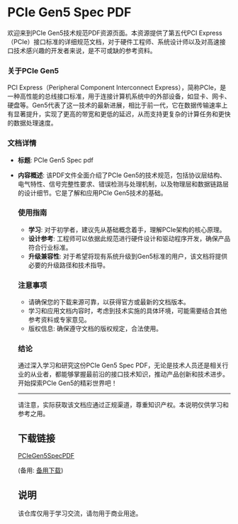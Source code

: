 # PCIe Gen5 Spec PDF

欢迎来到PCIe Gen5技术规范PDF资源页面。本资源提供了第五代PCI Express（PCIe）接口标准的详细规范文档，对于硬件工程师、系统设计师以及对高速接口技术感兴趣的开发者来说，是不可或缺的参考资料。

### 关于PCIe Gen5

PCI Express（Peripheral Component Interconnect Express），简称PCIe，是一种高性能的总线接口标准，用于连接计算机系统中的外部设备，如显卡、网卡、硬盘等。Gen5代表了这一技术的最新进展，相比于前一代，它在数据传输速率上有显著提升，实现了更高的带宽和更低的延迟，从而支持更复杂的计算任务和更快的数据处理速度。

### 文档详情

- **标题**: PCIe Gen5 Spec pdf
- **内容概述**: 该PDF文件全面介绍了PCIe Gen5的技术规范，包括协议层结构、电气特性、信号完整性要求、错误检测与处理机制，以及物理层和数据链路层的设计细节。它是了解和应用PCIe Gen5技术的基础。

  ### 使用指南

  - **学习**: 对于初学者，建议先从基础概念着手，理解PCIe架构的核心原理。
  - **设计参考**: 工程师可以依据此规范进行硬件设计和驱动程序开发，确保产品符合行业标准。
  - **升级兼容性**: 对于希望将现有系统升级到Gen5标准的用户，该文档将提供必要的升级路径和技术指导。

  ### 注意事项

  - 请确保您的下载来源可靠，以获得官方或最新的文档版本。
  - 学习和应用文档内容时，考虑到技术实施的具体环境，可能需要结合其他参考资料或专家意见。
  - 版权信息: 确保遵守文档的版权规定，合法使用。

  ### 结论

  通过深入学习和研究这份PCIe Gen5 Spec PDF，无论是技术人员还是相关行业的从业者，都能够掌握最前沿的接口技术知识，推动产品创新和技术进步。开始探索PCIe Gen5的精彩世界吧！

  ---

  请注意，实际获取该文档应通过正规渠道，尊重知识产权。本说明仅供学习和参考之用。

  ## 下载链接
  [PCIeGen5SpecPDF](https://pan.quark.cn/s/f6c491b99b73) 

  (备用: [备用下载](https://pan.baidu.com/s/1kI7c-HMqZTJQwbtkKr0SGg?pwd=f42d))

  ## 说明

  该仓库仅用于学习交流，请勿用于商业用途。
